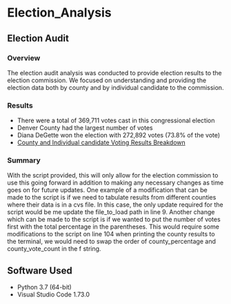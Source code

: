 # Election_Analysis

## Election Audit
### Overview
The election audit analysis was conducted to provide election results to the election commission. We focused on understanding and providing the election data both by county and by individual candidate to the commission. 

### Results
- There were a total of 369,711 votes cast in this congressional election
- Denver County had the largest number of votes
- Diana DeGette won the election with 272,892 votes (73.8% of the vote)
- [County and Individual candidate Voting Results Breakdown](analysis/election_results.txt)
### Summary
With the script provided, this will only allow for the election commission to use this going forward in addition to making any necessary changes as time goes on for future updates. One example of a modification that can be made to the script is if we need to tabulate results from different counties where their data is in a cvs file. In this case, the only update required for the script would be me update the file_to_load path in line 9. Another change which can be made to the script is if we wanted to put the number of votes first with the total percentage in the parentheses. This would require some modifications to the script on line 104 when printing the county results to the terminal, we would need to swap the order of county_percentage and county_vote_count in the f string.

## Software Used
- Python 3.7 (64-bit)
- Visual Studio Code 1.73.0
